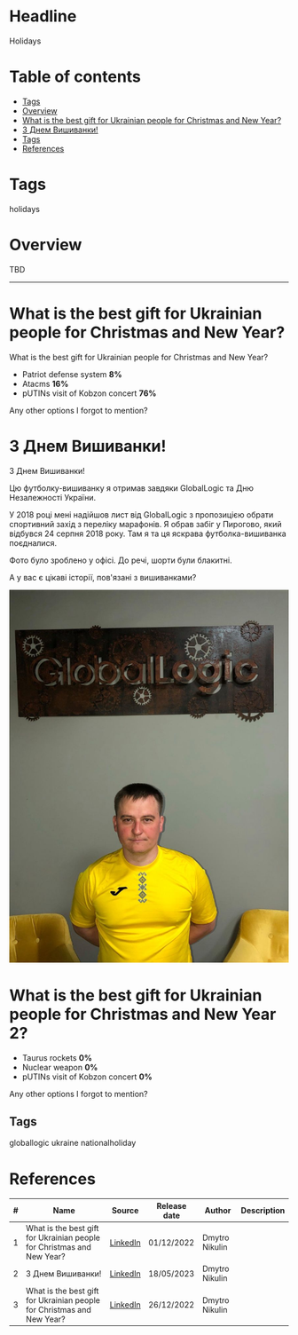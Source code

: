 # Headline
Holidays

# Table of contents
- [Tags](https://github.com/dimanikulin/dimanikulin/blob/main/Holidays.md#tags)
- [Overview](https://github.com/dimanikulin/dimanikulin/blob/main/Holidays.md#overview)
- [What is the best gift for Ukrainian people for Christmas and New Year?](https://github.com/dimanikulin/dimanikulin/blob/main/Holidays.md#what-is-the-best-gift-for-ukrainian-people-for-christmas-and-new-year)
- [З Днем Вишиванки!](https://github.com/dimanikulin/dimanikulin/blob/main/Holidays.md#%D0%B7-%D0%B4%D0%BD%D0%B5%D0%BC-%D0%B2%D0%B8%D1%88%D0%B8%D0%B2%D0%B0%D0%BD%D0%BA%D0%B8)
- [Tags](https://github.com/dimanikulin/dimanikulin/blob/main/Holidays.md#tags-1)
- [References](https://github.com/dimanikulin/dimanikulin/blob/main/Holidays.md#references)

# Tags
holidays

# Overview
TBD 

---

# What is the best gift for Ukrainian people for Christmas and New Year?
What is the best gift for Ukrainian people for Christmas and New Year?

- Patriot defense system **8%**
- Atacms **16%**
- pUTINs visit of Kobzon concert **76%**

Any other options I forgot to mention?

# З Днем Вишиванки!

З Днем Вишиванки!

Цю футболку-вишиванку я отримав завдяки GlobalLogic та Дню Незалежності України.

У 2018 році мені надійшов лист від GlobalLogic з пропозицією обрати спортивний захід з переліку марафонів. Я обрав забіг у Пирогово, який відбувся 24 серпня 2018 року. Там я та ця яскрава футболка-вишиванка поєдналися.

Фото було зроблено у офісі. До речі, шорти були блакитні.

А у вас є цікаві історії, пов'язані з вишиванками?

<img src="./Images/Vishivanka.jpg" alt="Vishivanka" />

# What is the best gift for Ukrainian people for Christmas and New Year 2?
 - Taurus rockets **0%**
 - Nuclear weapon **0%**
 - pUTINs visit of Kobzon concert **0%**

Any other options I forgot to mention?

## Tags
globallogic ukraine nationalholiday

# References
| # | Name                 | Source                | Release date           |  Author                 | Description   |
| - | ---------------------|---------------------- |----------------------- | ----------------------- |:-------------:|
| 1 |What is the best gift for Ukrainian people for Christmas and New Year?|[LinkedIn](https://www.linkedin.com/posts/dimanikulin_armukrainenow-warinukraine-activity-7012374950275637249-Wpcn?utm_source=share&utm_medium=member_desktop)|01/12/2022| Dmytro Nikulin||
| 2 |З Днем Вишиванки!| [LinkedIn](https://www.linkedin.com/posts/dimanikulin_globallogic-ukraine-nationalholiday-activity-7064859572955398144-xxKg?utm_source=share&utm_medium=member_desktop)| 18/05/2023 | Dmytro Nikulin|| 
| 3 |What is the best gift for Ukrainian people for Christmas and New Year?|[LinkedIn](https://www.linkedin.com/posts/dimanikulin_activity-7145329226500521984-2up9?utm_source=share&utm_medium=member_desktop) | 26/12/2022| Dmytro Nikulin||